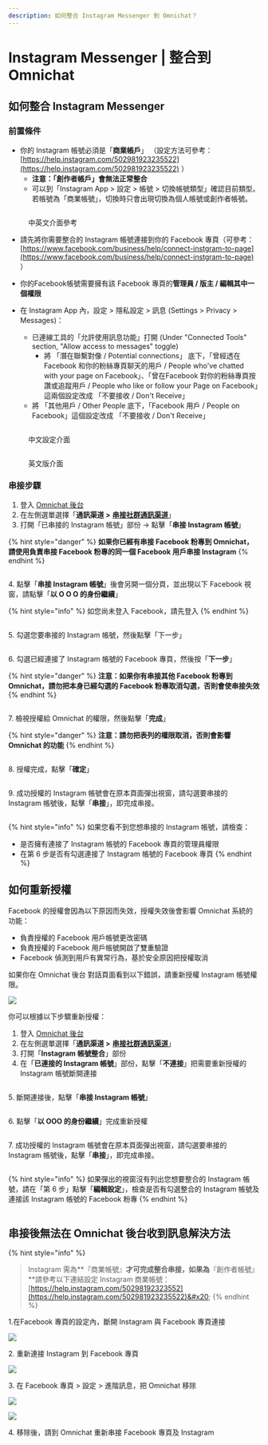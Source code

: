 ```yaml
---
description: 如何整合 Instagram Messenger 到 Omnichat？
---
```


# Instagram Messenger | 整合到 Omnichat

## 如何整合 Instagram Messenger

### 前置條件

* 你的 Instagram 帳號必須是「**商業帳戶**」 （設定方法可參考：[https://help.instagram.com/502981923235522](https://help.instagram.com/502981923235522) ）
  * **注意：「創作者帳戶」會無法正常整合**
  * 可以到「Instagram App > 設定 > 帳號 > 切換帳號類型」確認目前類型。若帳號為「商業帳號」，切換時只會出現切換為個人帳號或創作者帳號。

<figure><img src="../../../.gitbook/assets/未命名設計 (10).png" alt=""><figcaption><p>中英文介面參考</p></figcaption></figure>

* 請先將你需要整合的 Instagram 帳號連接到你的 Facebook 專頁（可參考： [https://www.facebook.com/business/help/connect-instgram-to-page](https://www.facebook.com/business/help/connect-instgram-to-page) ）
* 你的Facebook帳號需要擁有該 Facebook 專頁的**管理員 / 版主 / 編輯其中一個權限**
*   在 Instagram App 內，設定 > 隱私設定 > 訊息 (Settings > Privacy > Messages)：

    * 已連線工具的「允許使用訊息功能」打開 (Under "Connected Tools" section,  "Allow access to messages" toggle)
      * 將 「潛在聯繫對像 / Potential connections」 底下，「曾經透在 Facebook 和你的粉絲專頁聊天的用戶 / People who've chatted with your page on Facebook」、「曾在Facebook 對你的粉絲專頁按讚或追蹤用戶 / People who like or follow your Page on Facebook」這兩個設定改成 「不要接收 / Don't Receive」
    * 將 「其他用戶 / Other People 底下，「Facebook 用戶 / People on Facebook」這個設定改成 「不要接收 / Don't Receive」



<figure><img src="../../../.gitbook/assets/ig串接.png" alt=""><figcaption><p>中文設定介面</p></figcaption></figure>

<figure><img src="../../../.gitbook/assets/156112147_5039505089454852_447961923990826361_n (1).png" alt=""><figcaption><p>英文版介面</p></figcaption></figure>

### 串接步驟

1. 登入 [Omnichat 後台](https://app.omnichat.ai/)
2. 在左側選單選擇「**通訊渠道 >** [**串接社群通訊渠道**](https://app.omnichat.ai/integration.html)」
3. 打開「已串接的 Instagram 帳號」部份 -> 點擊「**串接 Instagram 帳號**」

{% hint style="danger" %}
**如果你已經有串接 Facebook 粉專到 Omnichat，請使用負責串接 Facebook 粉專的同一個 Facebook 用戶串接 Instagram**
{% endhint %}

<figure><img src="../../../.gitbook/assets/截圖 2022-08-31 下午3.48.16.png" alt=""><figcaption></figcaption></figure>

4\. 點擊「**串接 Instagram 帳號**」後會另開一個分頁，並出現以下 Facebook 視窗，請點擊「**以 O O O 的身份繼續**」

{% hint style="info" %}
如您尚未登入 Facebook，請先登入
{% endhint %}

<figure><img src="../../../.gitbook/assets/截圖 2022-08-31 下午3.50.06.png" alt=""><figcaption></figcaption></figure>

5\. 勾選您要串接的 Instagram 帳號，然後點擊「下一步」

<figure><img src="../../../.gitbook/assets/截圖 2022-08-31 下午3.56.02.png" alt=""><figcaption></figcaption></figure>

6\. 勾選已經連接了 Instagram 帳號的 Facebook 專頁，然後按「**下一步**」

{% hint style="danger" %}
**注意：如果你有串接其他 Facebook 粉專到 Omnichat，請勿把本身已經勾選的 Facebook 粉專取消勾選，否則會使串接失效**
{% endhint %}

<figure><img src="../../../.gitbook/assets/截圖 2022-08-31 下午3.57.48.png" alt=""><figcaption></figcaption></figure>

&#x20;7\. 檢視授權給 Omnichat 的權限，然後點擊「**完成**」

{% hint style="danger" %}
**注意：請勿把表列的權限取消，否則會影響 Omnichat 的功能**
{% endhint %}

<figure><img src="../../../.gitbook/assets/截圖 2022-08-31 下午3.59.37.png" alt=""><figcaption></figcaption></figure>

8\. 授權完成，點擊「**確定**」

<figure><img src="../../../.gitbook/assets/截圖 2022-08-31 下午4.03.49.png" alt=""><figcaption></figcaption></figure>

9\. 成功授權的 Instagram 帳號會在原本頁面彈出視窗，請勾選要串接的 Instagram 帳號後，點擊「**串接**」，即完成串接。

<figure><img src="../../../.gitbook/assets/截圖 2022-08-31 下午4.05.09 (1).png" alt=""><figcaption></figcaption></figure>

{% hint style="info" %}
如果您看不到您想串接的 Instagram 帳號，請檢查：

* 是否擁有連接了 Instagram 帳號的 Facebook 專頁的管理員權限
* 在第 6 步是否有勾選連接了 Instagram 帳號的 Facebook 專頁
{% endhint %}

## 如何重新授權

Facebook 的授權會因為以下原因而失效，授權失效後會影響 Omnichat 系統的功能：

* 負責授權的 Facebook 用戶帳號更改密碼
* 負責授權的 Facebook 用戶帳號開啟了雙重驗證
* Facebook 偵測到用戶有異常行為，基於安全原因把授權取消

如果你在 Omnichat 後台 對話頁面看到以下錯誤，請重新授權 Instagram 帳號權限。

![](../../../.gitbook/assets/integrate-ig-failed.png)

你可以根據以下步驟重新授權：

1. 登入 [Omnichat 後台](https://app.omnichat.ai/)
2. 在左側選單選擇「**通訊渠道 >** [**串接社群通訊渠道**](https://app.omnichat.ai/integration.html)」
3. 打開「**Instagram 帳號整合**」部份
4. 在「**已連接的 Instagram 帳號**」部份，點擊「**不連接**」把需要重新授權的 Instagram 帳號斷開連接

<figure><img src="../../../.gitbook/assets/截圖 2022-08-31 下午4.12.30.png" alt=""><figcaption></figcaption></figure>

5\. 斷開連接後，點擊「**串接 Instagram 帳號**」

<figure><img src="../../../.gitbook/assets/截圖 2022-08-31 下午3.48.16.png" alt=""><figcaption></figcaption></figure>

6\. 點擊「**以 OOO 的身份繼續**」完成重新授權

<figure><img src="../../../.gitbook/assets/截圖 2022-08-31 下午3.50.06.png" alt=""><figcaption></figcaption></figure>

7\. 成功授權的 Instagram 帳號會在原本頁面彈出視窗，請勾選要串接的 Instagram 帳號後，點擊「**串接**」，即完成串接。

<figure><img src="../../../.gitbook/assets/截圖 2022-08-31 下午4.05.09 (1).png" alt=""><figcaption></figcaption></figure>

{% hint style="info" %}
如果彈出的視窗沒有列出您想要整合的 Instagram 帳號，請在「第 6 步」點擊「**編輯設定**」，檢查是否有勾選整合的 Instagram 帳號及連接該 Instagram 帳號的 Facebook 粉專
{% endhint %}

<figure><img src="../../../.gitbook/assets/截圖 2022-08-31 下午4.24.10.png" alt=""><figcaption></figcaption></figure>

## 串接後無法在 Omnichat 後台收到訊息解決方法

{% hint style="info" %}
> Instagram 需為**『商業帳號』**才可完成整合串接，如果為**『創作者帳號』**請參考以下連結設定 Instagram 商業帳號：[https://help.instagram.com/50298192323552](https://help.instagram.com/502981923235522)&#x20;
{% endhint %}

1.在Facebook 專頁的設定內，斷開 Instagram 與 Facebook 專頁連接

![](../../../.gitbook/assets/step-1.png)

2\. 重新連接 Instagram 到 Facebook 專頁

![](../../../.gitbook/assets/step-2.png)

3\. 在 Facebook 專頁 > 設定 > 進階訊息，把 Omnichat 移除

![](../../../.gitbook/assets/step-3.png)

![](../../../.gitbook/assets/step-4.png)

4\. 移除後，請到 Omnichat 重新串接 Facebook 專頁及 Instagram
